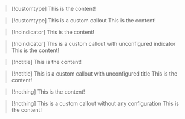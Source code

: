> [!customtype]
> This is the content!

> [!customtype] This is a custom callout
> This is the content!

> [!noindicator]
> This is the content!

> [!noindicator] This is a custom callout with unconfigured indicator
> This is the content!

> [!notitle]
> This is the content!

> [!notitle] This is a custom callout with unconfigured title
> This is the content!

> [!nothing]
> This is the content!

> [!nothing] This is a custom callout without any configuration
> This is the content!
